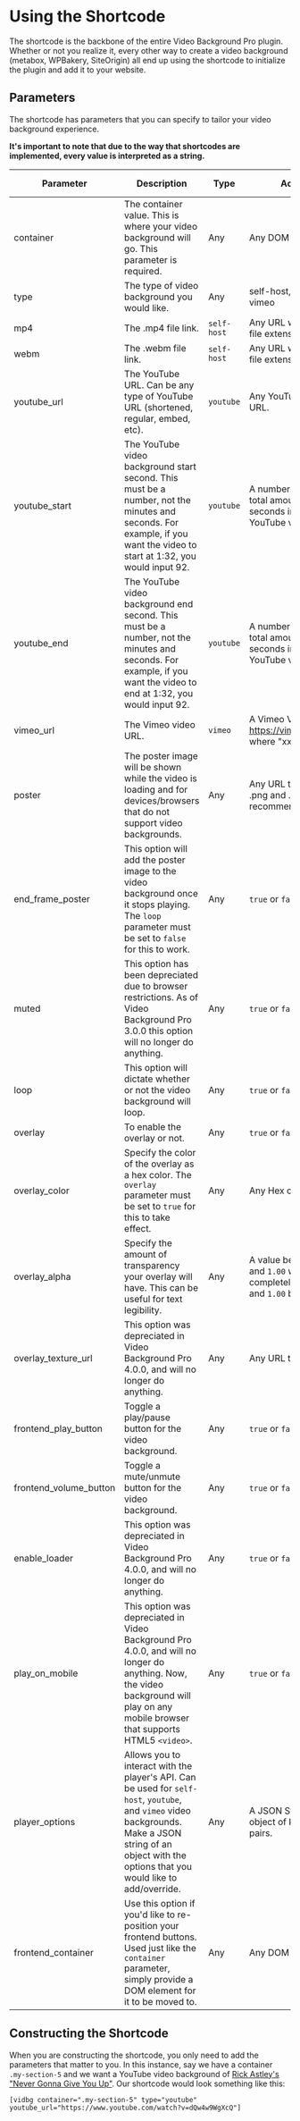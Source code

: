 # Using the Shortcode

The shortcode is the backbone of the entire Video Background Pro plugin. Whether or not you realize it, every other way to create a video background (metabox, WPBakery, SiteOrigin) all end up using the shortcode to initialize the plugin and add it to your website.

## Parameters

The shortcode has parameters that you can specify to tailor your video background experience.

**It's important to note that due to the way that shortcodes are implemented, every value is interpreted as a string.**

| Parameter | Description | Type | Accepts | Default Value
| -|-| -| -| -|
| container | The container value. This is where your video background will go. This parameter is required. | Any | Any DOM Element | `""`
| type | The type of video background you would like. | Any | self-host, youtube, vimeo | "self-host"
| mp4 | The .mp4 file link. | `self-host` | Any URL with an `.mp4` file extension. | "null"
| webm | The .webm file link. | `self-host` | Any URL with a `.webm` file extension. | "null"
| youtube_url | The YouTube URL. Can be any type of YouTube URL (shortened, regular, embed, etc).| `youtube` | Any YouTube video URL. | "null"
| youtube_start | The YouTube video background start second. This must be a number, not the minutes and seconds. For example, if you want the video to start at 1:32, you would input 92. | `youtube` | A number less than the total amount of seconds in the YouTube video. | "0"
| youtube_end | The YouTube video background end second. This must be a number, not the minutes and seconds. For example, if you want the video to end at 1:32, you would input 92. | `youtube` | A number less than the total amount of seconds in the YouTube video. | "null"
| vimeo_url | The Vimeo video URL. | `vimeo` | A Vimeo Video URL ex. https://vimeo.com/xxxx where "xxxx" is the ID. | "null"
| poster | The poster image will be shown while the video is loading and for devices/browsers that do not support video backgrounds. | Any | Any URL to an image. .png and .jpg are recommended. | "null"
| end_frame_poster | This option will add the poster image to the video background once it stops playing. The `loop` parameter must be set to `false` for this to work. | Any | `true` or `false` | "false"
| muted | This option has been depreciated due to browser restrictions. As of Video Background Pro 3.0.0 this option will no longer do anything. | Any | `true` or `false` | "true"
| loop | This option will dictate whether or not the video background will loop. | Any | `true` or `false` | "true"
| overlay | To enable the overlay or not. | Any | `true` or `false` | "false"
| overlay_color | Specify the color of the overlay as a hex color. The `overlay` parameter must be set to `true` for this to take effect. | Any | Any Hex color. | "#000"
| overlay_alpha | Specify the amount of transparency your overlay will have. This can be useful for text legibility. | Any | A value between `0.00` and `1.00` where `0.00` is completely transparent and `1.00` begin opaque. | "0.3"
| overlay_texture_url | This option was depreciated in Video Background Pro 4.0.0, and will no longer do anything. | Any | Any URL to an image. | "#"
| frontend_play_button | Toggle a play/pause button for the video background. | Any | `true` or `false` | "false"
| frontend_volume_button | Toggle a mute/unmute button for the video background. | Any | `true` or `false` | "false"
| enable_loader | This option was depreciated in Video Background Pro 4.0.0, and will no longer do anything. | Any | `true` or `false` | "false"
| play_on_mobile | This option was depreciated in Video Background Pro 4.0.0, and will no longer do anything. Now, the video background will play on any mobile browser that supports HTML5 `<video>`. | Any | `true` or `false` | "true"
| player_options | Allows you to interact with the player's API. Can be used for `self-host`, `youtube`, and `vimeo` video backgrounds. Make a JSON string of an object with the options that you would like to add/override. | Any | A JSON String with an object of key:value pairs. | "null"
| frontend_container | Use this option if you'd like to re-position your frontend buttons. Used just like the `container` parameter, simply provide a DOM element for it to be moved to. | Any | Any DOM Element | "null"

## Constructing the Shortcode

When you are constructing the shortcode, you only need to add the parameters that matter to you. In this instance, say we have a container `.my-section-5` and we want a YouTube video background of [Rick Astley's "Never Gonna Give You Up"](https://www.youtube.com/watch?v=dQw4w9WgXcQ). Our shortcode would look something like this:

```
[vidbg container=".my-section-5" type="youtube" youtube_url="https://www.youtube.com/watch?v=dQw4w9WgXcQ"]
```